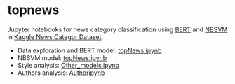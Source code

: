 # topnews
Jupyter notebooks for news category classification using [BERT](https://arxiv.org/pdf/1810.04805.pdf) and [NBSVM](https://www.aclweb.org/anthology/P12-2018.pdf) in [Kaggle News Categor Dataset](https://www.kaggle.com/rmisra/news-category-dataset).

* Data exploration and BERT model: [topNews.ipynb](https://github.com/dsiervo/topnews/blob/master/topNews.ipynb)
* NBSVM model: [topNews.ipynb](https://github.com/dsiervo/topnews/blob/master/Other_models.ipynb)
* Style analysis: [Other_models.ipynb](https://github.com/dsiervo/topnews/blob/master/Other_models.ipynb)
* Authors analysis: [Authoripynb](https://github.com/dsiervo/topnews/blob/master/Author.ipynb)

